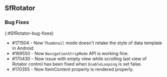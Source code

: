 ## SfRotator

### Bug Fixes
{:#SfRotator-bug-fixes} 

* \#171504 - Now `Thumbnail` mode doesn't retake the style of data template in Android.
* \#169550 - Now `NavigationStripMode` API is working fine.
* \#170430 - Now issue with empty view while scrolling last view of Rotator control has been fixed when `EnableLooping` is set false.
* \#170355 - Now ItemContent property is rendered properly.
